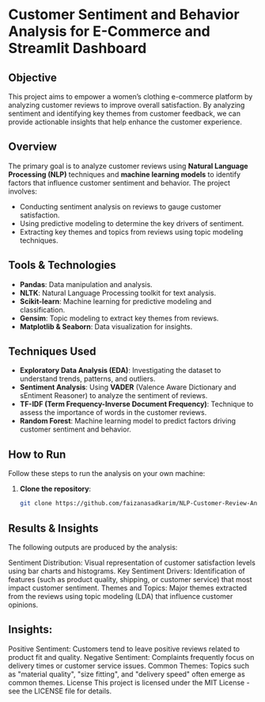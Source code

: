 # Customer Sentiment and Behavior Analysis for E-Commerce and Streamlit Dashboard

## Objective
This project aims to empower a women’s clothing e-commerce platform by analyzing customer reviews to improve overall satisfaction. By analyzing sentiment and identifying key themes from customer feedback, we can provide actionable insights that help enhance the customer experience.

## Overview
The primary goal is to analyze customer reviews using **Natural Language Processing (NLP)** techniques and **machine learning models** to identify factors that influence customer sentiment and behavior. The project involves:

- Conducting sentiment analysis on reviews to gauge customer satisfaction.
- Using predictive modeling to determine the key drivers of sentiment.
- Extracting key themes and topics from reviews using topic modeling techniques.

## Tools & Technologies
- **Pandas**: Data manipulation and analysis.
- **NLTK**: Natural Language Processing toolkit for text analysis.
- **Scikit-learn**: Machine learning for predictive modeling and classification.
- **Gensim**: Topic modeling to extract key themes from reviews.
- **Matplotlib & Seaborn**: Data visualization for insights.

## Techniques Used
- **Exploratory Data Analysis (EDA)**: Investigating the dataset to understand trends, patterns, and outliers.
- **Sentiment Analysis**: Using **VADER** (Valence Aware Dictionary and sEntiment Reasoner) to analyze the sentiment of reviews.
- **TF-IDF (Term Frequency-Inverse Document Frequency)**: Technique to assess the importance of words in the customer reviews.
- **Random Forest**: Machine learning model to predict factors driving customer sentiment and behavior.

## How to Run
Follow these steps to run the analysis on your own machine:

1. **Clone the repository**:
   ```bash
   git clone https://github.com/faizanasadkarim/NLP-Customer-Review-Analysis

## Results & Insights
The following outputs are produced by the analysis:

Sentiment Distribution: Visual representation of customer satisfaction levels using bar charts and histograms.
Key Sentiment Drivers: Identification of features (such as product quality, shipping, or customer service) that most impact customer sentiment.
Themes and Topics: Major themes extracted from the reviews using topic modeling (LDA) that influence customer opinions.
## Insights:
Positive Sentiment: Customers tend to leave positive reviews related to product fit and quality.
Negative Sentiment: Complaints frequently focus on delivery times or customer service issues.
Common Themes: Topics such as "material quality", "size fitting", and "delivery speed" often emerge as common themes.
License
This project is licensed under the MIT License - see the LICENSE file for details.
